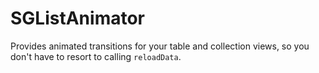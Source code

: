 # SGListAnimator
Provides animated transitions for your table and collection views, so you don't have to resort to calling `reloadData`.
